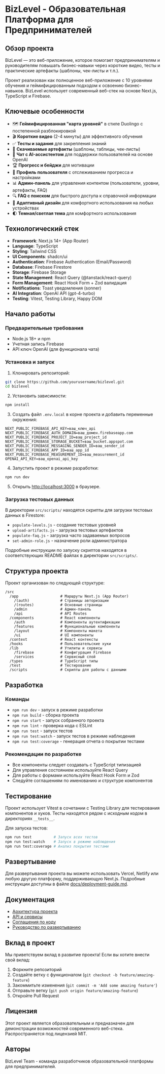 # BizLevel - Образовательная Платформа для Предпринимателей

## Обзор проекта

BizLevel — это веб-приложение, которое помогает предпринимателям и руководителям повышать бизнес-навыки через короткие видео, тесты и практические артефакты (шаблоны, чек-листы и т.п.).

Проект реализован как полноценное веб-приложение с 10 уровнями обучения и геймифицированным подходом к освоению бизнес-навыков. BizLevel использует современный веб-стек на основе Next.js, TypeScript и Firebase.

## Ключевые особенности

- 🗺️ **Геймифицированная "карта уровней"** в стиле Duolingo с постепенной разблокировкой
- 🎬 **Короткие видео** (2-4 минуты) для эффективного обучения
- ✅ **Тесты и задания** для закрепления знаний
- 📝 **Скачиваемые артефакты** (шаблоны, таблицы, чек-листы)
- 💬 **Чат с AI-ассистентом** для поддержки пользователей на основе OpenAI
- 🏆 **Прогресс и бейджи** для мотивации
- 👤 **Профиль пользователя** с отслеживанием прогресса и настройками
- 📊 **Админ-панель** для управления контентом (пользователи, уровни, артефакты, FAQ)
- 🔍 **FAQ с поиском** для быстрого доступа к справочной информации
- 📱 **Адаптивный дизайн** для комфортного использования на любых устройствах
- 🌓 **Темная/светлая тема** для комфортного использования

## Технологический стек

- **Framework**: Next.js 14+ (App Router)
- **Language**: TypeScript
- **Styling**: Tailwind CSS
- **UI Components**: shadcn/ui
- **Authentication**: Firebase Authentication (Email/Password)
- **Database**: Firebase Firestore
- **Storage**: Firebase Storage
- **State Management**: React Query (@tanstack/react-query)
- **Form Management**: React Hook Form + Zod валидация
- **Notifications**: Toast уведомления (sonner)
- **AI Integration**: OpenAI API (gpt-4-turbo)
- **Testing**: Vitest, Testing Library, Happy DOM

## Начало работы

### Предварительные требования

- Node.js 18+ и npm
- Учетная запись Firebase
- API ключ OpenAI (для функционала чата)

### Установка и запуск

1. Клонировать репозиторий:
```bash
git clone https://github.com/yourusername/bizlevel.git
cd bizlevel
```

2. Установить зависимости:
```bash
npm install
```

3. Создать файл `.env.local` в корне проекта и добавить переменные окружения:
```
NEXT_PUBLIC_FIREBASE_API_KEY=ваш_ключ_api
NEXT_PUBLIC_FIREBASE_AUTH_DOMAIN=ваш_домен.firebaseapp.com
NEXT_PUBLIC_FIREBASE_PROJECT_ID=ваш_project_id
NEXT_PUBLIC_FIREBASE_STORAGE_BUCKET=ваш_bucket.appspot.com
NEXT_PUBLIC_FIREBASE_MESSAGING_SENDER_ID=ваш_sender_id
NEXT_PUBLIC_FIREBASE_APP_ID=ваш_app_id
NEXT_PUBLIC_FIREBASE_MEASUREMENT_ID=ваш_measurement_id
OPENAI_API_KEY=ваш_openai_api_key
```

4. Запустить проект в режиме разработки:
```bash
npm run dev
```

5. Открыть [http://localhost:3000](http://localhost:3000) в браузере.

### Загрузка тестовых данных

В директории `src/scripts/` находятся скрипты для загрузки тестовых данных в Firestore:
- `populate-levels.js` - создание тестовых уровней
- `upload-artifacts.js` - загрузка тестовых артефактов
- `populate-faq.js` - загрузка часто задаваемых вопросов
- `set-admin-role.js` - назначение роли администратора

Подробные инструкции по запуску скриптов находятся в соответствующих README файлах в директории `src/scripts/`.

## Структура проекта

Проект организован по следующей структуре:

```
/src
  /app                   # Маршруты Next.js (App Router)
    /(auth)              # Страницы авторизации
    /(routes)            # Основные страницы
    /admin               # Админ-панель
    /api                 # API Routes
  /components            # React компоненты
    /auth                # Компоненты аутентификации
    /features            # Функциональные компоненты
    /layout              # Компоненты макета
    /ui                  # UI компоненты
  /context               # React контексты
  /hooks                 # Пользовательские хуки
  /lib                   # Утилиты и сервисы
    /firebase            # Конфигурация Firebase
    /services            # Сервисный слой
  /types                 # TypeScript типы
  /test                  # Тестирование
  /scripts               # Скрипты для работы с данными
```

## Разработка

### Команды

- `npm run dev` - запуск в режиме разработки
- `npm run build` - сборка проекта
- `npm run start` - запуск собранного проекта
- `npm run lint` - проверка кода с ESLint
- `npm run test` - запуск тестов
- `npm run test:watch` - запуск тестов в режиме наблюдения
- `npm run test:coverage` - генерация отчета о покрытии тестами

### Рекомендации по разработке

- Все компоненты следует создавать с TypeScript типизацией
- Для управления состоянием используйте React Query
- Для работы с формами используйте React Hook Form и Zod
- Следуйте соглашениям по именованию и структуре компонентов

## Тестирование

Проект использует Vitest в сочетании с Testing Library для тестирования компонентов и хуков. Тесты находятся рядом с исходным кодом в директориях `__tests__`.

Для запуска тестов:
```bash 
npm run test          # Запуск всех тестов
npm run test:watch    # Запуск в режиме наблюдения
npm run test:coverage # Анализ покрытия тестами
```

## Развертывание

Для развертывания проекта вы можете использовать Vercel, Netlify или любую другую платформу, поддерживающую Next.js. Подробные инструкции доступны в файле [docs/deployment-guide.md](docs/deployment-guide.md).

## Документация

- [Архитектура проекта](docs/architecture.md)
- [API и сервисы](docs/api-docs.md)
- [Соглашения по коду](docs/code-conventions.md)
- [Руководство по развертыванию](docs/deployment-guide.md)

## Вклад в проект

Мы приветствуем вклад в развитие проекта! Если вы хотите внести свой вклад:

1. Форкните репозиторий
2. Создайте ветку с функционалом (`git checkout -b feature/amazing-feature`)
3. Закоммитьте изменения (`git commit -m 'Add some amazing feature'`)
4. Отправьте ветку (`git push origin feature/amazing-feature`)
5. Откройте Pull Request

## Лицензия

Этот проект является образовательным и предназначен для демонстрации возможностей современного веб-стека. Распространяется под лицензией MIT.

## Авторы

BizLevel Team - команда разработчиков образовательной платформы для предпринимателей.

